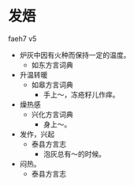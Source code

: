 # 发焐
faeh7 v5
+ 炉灰中因有火种而保持一定的温度。
  * 如东方言词典
+ 升温转暖
  * 如皋方言词典
    - 手上～，冻疮籽儿作痒。
+ 燥热感
  * 兴化方言词典
    - 身上～。
+ 发作，兴起
  * 泰县方言志
    - 泡灰总有～的时候。
+ 闷热。
  * 泰县方言志
